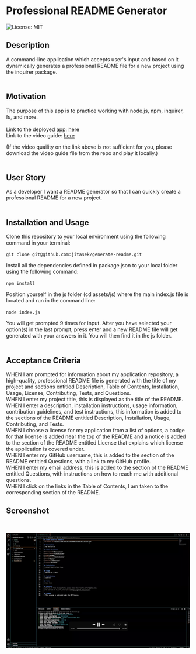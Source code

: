 # Professional README Generator

![License: MIT](https://img.shields.io/badge/License-MIT-yellow.svg)
<br>

## Description

A command-line application which accepts user's input and based on it dynamically generates a professional README file for a new project using the inquirer package.
<br>
<br>

## Motivation

The purpose of this app is to practice working with node.js, npm, inquirer, fs, and more.
<br>
<br>
Link to the deployed app: [here](https://jitasek.github.io/generate-readme/)
<br>
Link to the video guide: [here](https://drive.google.com/file/d/1E0dAvRmjQUrE5KG02HClb8i7FoRieMIm/view)

(If the video quaility on the link above is not sufficient for you, please download the video guide file from the repo and play it locally.)
<br>
<br>

## User Story

As a developer I want a README generator so that I can quickly create a professional README for a new project.
<br>
<br>

## Installation and Usage

Clone this repository to your local environment using the following command in your terminal:

`git clone git@github.com:jitasek/generate-readme.git`

Install all the dependencies defined in package.json to your local folder using the following command:

`npm install`

Position yourself in the js folder (cd assets/js) where the main index.js file is located and run in the command line:

`node index.js`

You will get prompted 9 times for input. After you have selected your option(s) in the last prompt, press enter and a new README file will get generated with your answers in it. You will then find it in the js folder.
<br>
<br>

## Acceptance Criteria

WHEN I am prompted for information about my application repository, a high-quality, professional README file is generated with the title of my project and sections entitled Description, Table of Contents, Installation, Usage, License, Contributing, Tests, and Questions.
<br>
WHEN I enter my project title, this is displayed as the title of the README.
<br>
WHEN I enter a description, installation instructions, usage information, contribution guidelines, and test instructions, this information is added to the sections of the README entitled Description, Installation, Usage, Contributing, and Tests.
<br>
WHEN I choose a license for my application from a list of options, a badge for that license is added near the top of the README and a notice is added to the section of the README entitled License that explains which license the application is covered under.
<br>
WHEN I enter my GitHub username, this is added to the section of the README entitled Questions, with a link to my GitHub profile.
<br>
WHEN I enter my email address, this is added to the section of the README entitled Questions, with instructions on how to reach me with additional questions.
<br>
WHEN I click on the links in the Table of Contents, I am taken to the corresponding section of the README.

## Screenshot

<br>

![Image](./assets/images/app-screen-readme-generated.png)
